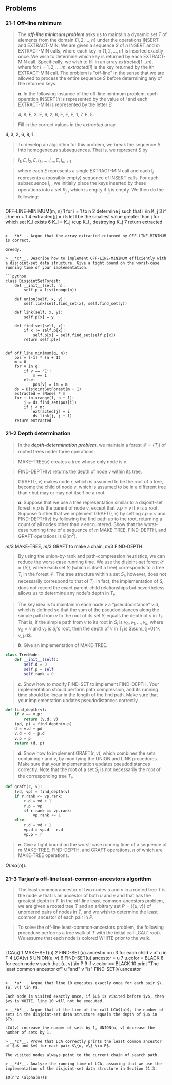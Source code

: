 ## Problems

### 21-1 Off-line minimum

> The __*off-line minimum problem*__ asks us to maintain a dynamic set $T$ of elements from the domain $\{1, 2, \dots, n\}$ under the operations INSERT and EXTRACT-MIN. We are given a sequence $S$ of $n$ INSERT and $m$ EXTRACT-MIN calls, where each key in $\{1, 2, \dots, n\}$ is inserted exactly once. We wish to determine which key is returned by each EXTRACT-MIN call. Specifically, we wish to fill in an array $extracted[1 \dots m]$, where for $i = 1, 2, \dots, m$, $extracted[i]$ is the key returned by the $i$th EXTRACT-MIN call. The problem is "off-line" in the sense that we are allowed to process the entire sequence $S$ before determining any of the returned keys.

> __*a*__. In the following instance of the off-line minimum problem, each operation INSERT$(i)$ is represented by the value of $i$ and each EXTRACT-MIN is represented by the letter E:

> 4, 8, E, 3, E, 9, 2, 6, E, E, E, 1, 7, E, 5.

> Fill in the correct values in the _extracted_ array.

4, 3, 2, 6, 8, 1.

> To develop an algorithm for this problem, we break the sequence $S$ into homogeneous subsequences. That is, we represent $S$ by

> $I_1, E, I_2, E, I_3, \dots, I_m, E, I_{m+1}$

> where each $E$ represents a single EXTRACT-MIN call and each $\text{I}_j$ represents a (possibly empty) sequence of INSERT calls. For each subsequence $\text{I}_j$ , we initially place the keys inserted by these operations into a set $K_j$ , which is empty if $\text{I}_j$ is empty. We then do the following:

> ```
OFF-LINE-MINIMUM(m, n)
1  for i = 1 to n
2       determine j such that i \in K_j
3       if j \ne m + 1
4            extracted[j] = i
5            let l be the smallest value greater than j
                   for which set K_l exists
6            K_l = K_j \cup K_l , destroying K_j
7  return extracted 
```

> __*b*__. Argue that the array extracted returned by OFF-LINE-MINIMUM is correct.

Greedy.

> __*c*__. Describe how to implement OFF-LINE-MINIMUM efficiently with a disjoint-set data structure. Give a tight bound on the worst-case running time of your implementation.

```python
class DisjointSetForest:
    def __init__(self, n):
        self.p = list(range(n))

    def union(self, x, y):
        self.link(self.find_set(x), self.find_set(y))

    def link(self, x, y):
        self.p[x] = y

    def find_set(self, x):
        if x != self.p[x]:
            self.p[x] = self.find_set(self.p[x])
        return self.p[x]


def off_line_minimum(q, n):
    pos = [-1] * (n + 1)
    m = 0
    for v in q:
        if v == 'E':
            m += 1
        else:
            pos[v] = im = m
    ds = DisjointSetForest(m + 1)
    extracted = [None] * m
    for i in xrange(1, n + 1):
        j = ds.find_set(pos[i])
        if j < m:
            extracted[j] = i
            ds.link(j, j + 1)
    return extracted
```

### 21-2 Depth determination

> In the __*depth-determination problem*__, we maintain a forest $\mathcal{F} = \{T_i\}$ of rooted trees under three operations:

> MAKE-TREE$(v)$ creates a tree whose only node is $v$.

> FIND-DEPTH$(v)$ returns the depth of node $v$ within its tree.

> GRAFT$(r, v)$ makes node $r$, which is assumed to be the root of a tree, become the child of node $v$, which is assumed to be in a different tree than $r$ but may or may not itself be a root.

> __*a*__. Suppose that we use a tree representation similar to a disjoint-set forest: $v.p$ is the parent of node $v$, except that $v.p = v$ if $v$ is a root. Suppose further that we implement GRAFT$(r, v)$ by setting $r.p = v$ and FIND-DEPTH$(v)$ by following the find path up to the root, returning a count of all nodes other than $v$ encountered. Show that the worst-case running time of a sequence of $m$ MAKE-TREE, FIND-DEPTH, and GRAFT operations is $\Theta(m^2)$.

$m/3$ MAKE-TREE, $m/3$ GRAFT to make a chain, $m/3$ FIND-DEPTH.

> By using the union-by-rank and path-compression heuristics, we can reduce the worst-case running time. We use the disjoint-set forest $\mathcal{S} = \{S_i\}$, where each set $S_i$ (which is itself a tree) corresponds to a tree $T_i$ in the forest $\mathcal{F}$. The tree structure within a set $S_i$, however, does not necessarily correspond to that of $T_i$. In fact, the implementation of $S_i$ does not record the exact parent-child relationships but nevertheless allows us to determine any node's depth in $T_i$.

> The key idea is to maintain in each node $v$ a "pseudodistance" $v.d$, which is defined so that the sum of the pseudodistances along the simple path from $v$ to the root of its set $S_i$ equals the depth of $v$ in $T_i$. That is, if the simple path from $v$ to its root in $S_i$ is $v_0, v_1, \dots, v_k$, where $v_0 = v$ and $v_k$ is $S_i$'s root, then the depth of $v$ in $T_i$ is $\sum_{j=0}^k v_j.d$.

> __*b*__. Give an implementation of MAKE-TREE.

```python
class TreeNode:
    def __init__(self):
        self.d = 0
        self.p = self
        self.rank = 0
```

> __*c*__. Show how to modify FIND-SET to implement FIND-DEPTH. Your implementation should perform path compression, and its running time should be linear in the length of the find path. Make sure that your implementation updates pseudodistances correctly.

```python
def find_depth(v):
    if v == v.p:
        return (v.d, v)
    (pd, p) = find_depth(v.p)
    d = v.d + pd
    v.d = d - p.d
    v.p = p
    return (d, p)
```

> __*d*__. Show how to implement GRAFT$(r, v)$, which combines the sets containing $r$ and $v$, by modifying the UNION and LINK procedures. Make sure that your implementation updates pseudodistances correctly. Note that the root of a set $S_i$ is not necessarily the root of the corresponding tree $T_i$.

```python
def graft(r, v):
    (vd, vp) = find_depth(v)
    if r.rank <= vp.rank:
        r.d = vd + 1
        r.p = vp
        if r.rank == vp.rank:
            vp.rank += 1
    else:
        r.d = vd + 1
        vp.d = vp.d - r.d
        vp.p = r
```

> __*e*__. Give a tight bound on the worst-case running time of a sequence of $m$ MAKE-TREE, FIND-DEPTH, and GRAFT operations, $n$ of which are MAKE-TREE operations.

$O(m\alpha(n))$.

### 21-3 Tarjan's off-line least-common-ancestors algorithm

> The least common ancestor of two nodes $u$ and $v$ in a rooted tree $T$ is the node $w$ that is an ancestor of both $u$ and $v$ and that has the greatest depth in $T$. In the off-line least-common-ancestors problem, we are given a rooted tree $T$ and an arbitrary set $P = \{\{u, v\}\}$ of unordered pairs of nodes in $T$, and we wish to determine the least common ancestor of each pair in $P$.

> To solve the off-line least-common-ancestors problem, the following procedure performs a tree walk of $T$ with the initial call LCA$(T.root)$. We assume that each node is colored WHITE prior to the walk.

> ```
LCA(u)
 1  MAKE-SET(u)
 2  FIND-SET(u).ancestor = u
 3  for each child v of u in T
 4       LCA(v)
 5       UNION(u, v)
 6       FIND-SET(u).ancestor = u
 7  u.color = BLACK
 8  for each node v such that {u, v} \in P
 9       if v.color == BLACK
10            print "The least common ancestor of"
                    u "and" v "is" FIND-SET(v).ancestor
```

> __*a*__. Argue that line 10 executes exactly once for each pair $\{u, v\} \in P$.

Each node is visited exactly once, if $u$ is visited before $v$, then $v$ is WHITE, line 10 will not be executed.

> __*b*__. Argue that at the time of the call LCA$(u)$, the number of sets in the disjoint-set data structure equals the depth of $u$ in $T$.

LCA(v) increase the number of sets by 1, UNION(u, v) decrease the number of sets by 1.

> __*c*__. Prove that LCA correctly prints the least common ancestor of $u$ and $v$ for each pair $\{u, v\} \in P$.

The visited nodes always point to the current chain of search path.

> __*d*__. Analyze the running time of LCA, assuming that we use the implementation of the disjoint-set data structure in Section 21.3.

$O(n^2 \alpha(n))$

